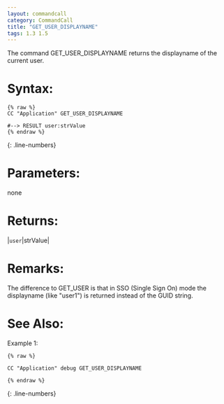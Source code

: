 ```yaml
---
layout: commandcall
category: CommandCall
title: "GET_USER_DISPLAYNAME"
tags: 1.3 1.5
---
```


The command GET_USER_DISPLAYNAME returns the displayname of the current user.

# Syntax:  

```adoscript
{% raw %}
CC "Application" GET_USER_DISPLAYNAME

#--> RESULT user:strValue 
{% endraw %}
```
{: .line-numbers}

# Parameters:  

none

# Returns:  

|`user`|strValue|

# Remarks:

The difference to GET_USER is that in SSO (Single Sign On) mode the displayname (like "user1") is returned instead of the GUID string.

# See Also:  



Example 1:

```adoscript
{% raw %}

CC "Application" debug GET_USER_DISPLAYNAME

{% endraw %}
```
{: .line-numbers}


